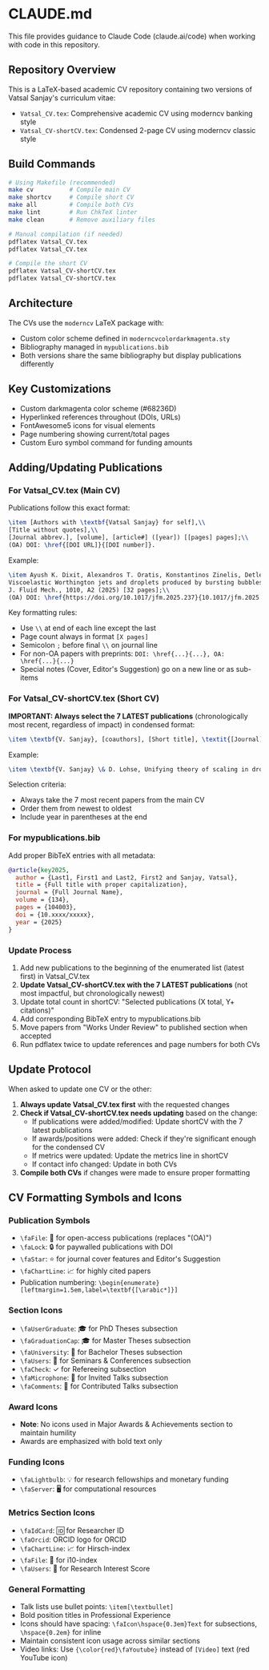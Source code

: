 # CLAUDE.md

This file provides guidance to Claude Code (claude.ai/code) when working with code in this repository.

## Repository Overview

This is a LaTeX-based academic CV repository containing two versions of Vatsal Sanjay's curriculum vitae:

- `Vatsal_CV.tex`: Comprehensive academic CV using moderncv banking style
- `Vatsal_CV-shortCV.tex`: Condensed 2-page CV using moderncv classic style

## Build Commands

```bash
# Using Makefile (recommended)
make cv          # Compile main CV
make shortcv     # Compile short CV  
make all         # Compile both CVs
make lint        # Run ChkTeX linter
make clean       # Remove auxiliary files

# Manual compilation (if needed)
pdflatex Vatsal_CV.tex
pdflatex Vatsal_CV.tex

# Compile the short CV
pdflatex Vatsal_CV-shortCV.tex
pdflatex Vatsal_CV-shortCV.tex
```

## Architecture

The CVs use the `moderncv` LaTeX package with:

- Custom color scheme defined in `moderncvcolordarkmagenta.sty`
- Bibliography managed in `mypublications.bib`
- Both versions share the same bibliography but display publications differently

## Key Customizations

- Custom darkmagenta color scheme (#68236D)
- Hyperlinked references throughout (DOIs, URLs)
- FontAwesome5 icons for visual elements
- Page numbering showing current/total pages
- Custom Euro symbol command for funding amounts

## Adding/Updating Publications

### For Vatsal_CV.tex (Main CV)

Publications follow this exact format:

```latex
\item [Authors with \textbf{Vatsal Sanjay} for self],\\
[Title without quotes],\\
[Journal abbrev.], [volume], [article#] ([year]) [[pages] pages];\\
(OA) DOI: \href{[DOI URL]}{[DOI number]}.
```

Example:

```latex
\item Ayush K. Dixit, Alexandros T. Oratis, Konstantinos Zinelis, Detlef Lohse, and \textbf{Vatsal Sanjay},\\
Viscoelastic Worthington jets and droplets produced by bursting bubbles,\\
J. Fluid Mech., 1010, A2 (2025) [32 pages];\\
(OA) DOI: \href{https://doi.org/10.1017/jfm.2025.237}{10.1017/jfm.2025.237}.
```

Key formatting rules:

- Use `\\` at end of each line except the last
- Page count always in format `[X pages]`
- Semicolon `;` before final `\\` on journal line
- For non-OA papers with preprints: `DOI: \href{...}{...}, OA: \href{...}{...}`
- Special notes (Cover, Editor's Suggestion) go on a new line or as sub-items

### For Vatsal_CV-shortCV.tex (Short CV)

**IMPORTANT: Always select the 7 LATEST publications** (chronologically most recent, regardless of impact) in condensed format:

```latex
\item \textbf{V. Sanjay}, [coauthors], [Short title], \textit{[Journal]} [volume], [article] ([year]).
```

Example:

```latex
\item \textbf{V. Sanjay} \& D. Lohse, Unifying theory of scaling in drop impact, \textit{Phys. Rev. Lett.}, 134, 104003 (2025).
```

Selection criteria:

- Always take the 7 most recent papers from the main CV
- Order them from newest to oldest
- Include year in parentheses at the end

### For mypublications.bib

Add proper BibTeX entries with all metadata:

```bibtex
@article{key2025,
  author = {Last1, First1 and Last2, First2 and Sanjay, Vatsal},
  title = {Full title with proper capitalization},
  journal = {Full Journal Name},
  volume = {134},
  pages = {104003},
  doi = {10.xxxx/xxxxx},
  year = {2025}
}
```

### Update Process

1. Add new publications to the beginning of the enumerated list (latest first) in Vatsal_CV.tex
2. **Update Vatsal_CV-shortCV.tex with the 7 LATEST publications** (not most impactful, but chronologically newest)
3. Update total count in shortCV: "Selected publications (X total, Y+ citations)"
4. Add corresponding BibTeX entry to mypublications.bib
5. Move papers from "Works Under Review" to published section when accepted
6. Run pdflatex twice to update references and page numbers for both CVs

## Update Protocol

When asked to update one CV or the other:

1. **Always update Vatsal_CV.tex first** with the requested changes
2. **Check if Vatsal_CV-shortCV.tex needs updating** based on the change:
   - If publications were added/modified: Update shortCV with the 7 latest publications
   - If awards/positions were added: Check if they're significant enough for the condensed CV
   - If metrics were updated: Update the metrics line in shortCV
   - If contact info changed: Update in both CVs
3. **Compile both CVs** if changes were made to ensure proper formatting

## CV Formatting Symbols and Icons

### Publication Symbols

- `\faFile`: 📄 for open-access publications (replaces "(OA)")
- `\faLock`: 🔒 for paywalled publications with DOI
- `\faStar`: ⭐ for journal cover features and Editor's Suggestion
- `\faChartLine`: 📈 for highly cited papers
- Publication numbering: `\begin{enumerate}[leftmargin=1.5em,label=\textbf{[\arabic*]}]`

### Section Icons

- `\faUserGraduate`: 🎓 for PhD Theses subsection
- `\faGraduationCap`: 🎓 for Master Theses subsection
- `\faUniversity`: 🏫 for Bachelor Theses subsection
- `\faUsers`: 👥 for Seminars & Conferences subsection
- `\faCheck`: ✓ for Refereeing subsection
- `\faMicrophone`: 🎤 for Invited Talks subsection
- `\faComments`: 💬 for Contributed Talks subsection

### Award Icons

- **Note**: No icons used in Major Awards & Achievements section to maintain humility
- Awards are emphasized with bold text only

### Funding Icons

- `\faLightbulb`: 💡 for research fellowships and monetary funding
- `\faServer`: 🖥️ for computational resources

### Metrics Section Icons

- `\faIdCard`: 🆔 for Researcher ID
- `\faOrcid`: ORCID logo for ORCID
- `\faChartLine`: 📈 for Hirsch-index
- `\faFile`: 📄 for i10-index
- `\faUsers`: 👥 for Research Interest Score

### General Formatting

- Talk lists use bullet points: `\item[\textbullet]`
- Bold position titles in Professional Experience
- Icons should have spacing: `\faIcon\hspace{0.3em}Text` for subsections, `\hspace{0.2em}` for inline
- Maintain consistent icon usage across similar sections
- Video links: Use `{\color{red}\faYoutube}` instead of `[Video]` text (red YouTube icon)

